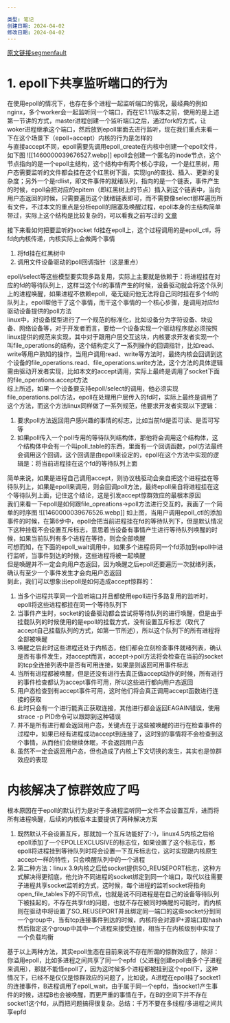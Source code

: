 ```yaml
---

类型: 笔记
创建日期: 2024-04-02
修改日期: 2024-04-02
---
```

[原文链接segmenfault](https://segmentfault.com/a/1190000039676522)
# 1. epoll下共享监听端口的行为
在使用epoll的情况下，也存在多个进程一起监听端口的情况，最经典的例如nginx，多个worker会一起监听同一个端口，而在它1.11版本之前，使用的是上述第一节讲的方式，master进程创建一个监听端口之后，通过fork的方式，让woker进程继承这个端口，然后放到epoll里面去进行监听，现在我们重点来看一下在这个场景下（epoll+accept）内核的行为是怎样的  
与直接accept不同，epoll需要先调用epoll_create在内核中创建一个epoll文件，如下图
![[1460000039676527.webp]]
epoll会创建一个匿名的inode节点，这个节点指向的是一个epoll主结构，这个结构中有两个核心字段，一个是红黑树，用户态需要监听的文件都会挂在这个红黑树下面，实现lgn的查找、插入、更新的复杂度；另外一个是rdlist，即文件事件的就绪队列，指向的是一个链表，事件产生的时候，epoll会把对应的epitem（即红黑树上的节点）插入到这个链表中，当向用户态返回的时候，只需要遍历这个就绪链表即可，而不需要像select那样遍历所有文件，不过本文的重点是分析epoll的阻塞及唤醒过程，epoll本身的主结构简单带过，实际上这个结构是比较复杂的，可以看我之前写过的 [文章](https://link.segmentfault.com/?enc=6F85%2FI7IqGqXXMo8gydLsw%3D%3D.vC7mdg8SkogCoCnJuMRBVLSEjHLOn0EgjUs7qrRPVyla8H5%2FHQUS%2Fu7COcIbRuAI)

接下来看如何把要监听的socket fd挂在epoll上，这个过程调用的是epoll_ctl，将fd向内核传递，内核实际上会做两个事情

1. 将fd挂在红黑树中
2. 调用文件设备驱动的poll回调指针（这是重点）

epoll/select等这些模型要实现多路复用，实际上主要就是依赖于：将进程挂在对应的fd的等待队列上，这样当这个fd的事情产生的时候，设备驱动就会将这个队列上的进程唤醒，如果进程不依赖epoll，毫无疑问他无法将自己同时挂在多个fd的队列上，epoll帮他干了这个事情，而干这个事情的一个核心步骤，是调用对应fd驱动设备提供的poll方法  
linux中，对设备模型进行了一个规范的标准化，比如设备分为字符设备、块设备、网络设备等，对于开发者而言，要给一个设备实现一个驱动程序就必须按照linux提供的规范来实现，其中对于跟用户层交互这块，内核要求开发者实现一个叫file_operations的结构，这个结构定义了一系列操作的回调指针，比如read、write等用户熟知的操作，当用户调用read、write等方法时，最终内核会回调到这个设备的file_operations.read、file_operations.write方法，这个方法的具体逻辑需由驱动开发者实现，比如本文的accept调用，实际上最终是调用了socket下面的file_operations.accept方法  
综上所述，如果一个设备要支持epoll/select的调用，他必须实现file_operations.poll方法，epoll在处理用户层传入的fd时，实际上最终是调用了这个方法，而这个方法linux同样做了一系列规范，他要求开发者实现以下逻辑：

1. 要求poll方法返回用户感兴趣的事情的标志，比如当前fd是否可读、是否可写等
2. 如果poll传入一个poll专用的等待队列结构体，那他将会调用这个结构体，这个结构体中会有一个叫poll_table的东西，里面有一个回调函数，poll方法最终会调用这个回调，这个回调是由epoll来设定的，epoll在这个方法中实现的逻辑是：将当前进程挂在这个fd的等待队列上面

简单来说，如果是进程自己调用accept，则协议栈驱动会亲自把这个进程挂在等待队列上，如果是epoll来调用，则会回调poll方法，最终epoll亲自将进程挂在这个等待队列上面，记住这个结论，这是引发accept惊群效应的最根本原因  
我们来看一下epoll是如何跟file_opreations->poll方法进行交互的，我画了一个简单的时序图
![[1460000039676526.webp]]
如上图，当用户调用epoll_ctl的添加事件的时候，在第6步中，epoll会把当前进程挂在fd的等待队列下，但是默认情况下这种挂载不会设置互斥标志，意思着当设备有事情产生进行等待队列唤醒的时候，如果当前队列有多个进程在等待，则会全部唤醒  
可想而知，在下面的epoll_wait调用中，如果多个进程将同一个fd添加到epoll中进行监听，当事件到达的时候，这些进程将被一起唤醒  
但是唤醒并不一定会向用户态返回，因为唤醒之后epoll还要遍历一次就绪列表，确认有至少一个事件发生才会向用户态返回  
到此，我们可以想象出epoll是如何造成accept惊群的：

1. 当多个进程共享同一个监听端口并且都使用epoll进行多路复用的监听时，epoll将这些进程都挂在同一个等待队列下
2. 当事件产生时，socket的设备驱动都会尝试将等待队列的进行唤醒，但是由于挂载队列的时候使用的是epoll的挂载方式，没有设置互斥标志（取代了accept自己挂载队列的方式，如第一节所述），所以这个队列下的所有进程将全部被唤醒
3. 唤醒之后此时这些进程还处于内核态，他们都会立刻检查事件就绪列表，确认是否有事件发生，对accept而言，accept->poll方法将会检查在当前的socket的tcp全连接列表中是否有可用连接，如果是则返回可用事件标志
4. 当所有进程都被唤醒，但是还没有进行去真正做accept动作的时候，所有进行的事件检查都认为accept事件可用，所以这些进行都向用户态返回
5. 用户态检查到有accept事件可用，这时他们将会真正调用accept函数进行连接的获取
6. 此时只会有一个进行能真正获取连接，其他进行都会返回EAGAIN错误，使用strace -p PID命令可以跟踪到这种错误
7. 并不是所有进行都会返回用户态，关键点在于这些被唤醒的进行在检查事件的过程中，如果已经有进程成功accept到连接了，这时别的事情将不会检查到这个事情，从而他们会继续休眠，不会返回用户态
8. 虽然不一定会返回用户态，但也造成了内核上下文切换的发生，其实也是惊群效应的表现
# 内核解决了惊群效应了吗
根本原因在于epoll的默认行为是对于多进程监听同一文件不会设置互斥，进而将所有进程唤醒，后续的内核版本主要提供了两种解决方案

1. 既然默认不会设置互斥，那就加一个互斥功能好了:-)，linux4.5内核之后给epoll添加了一个EPOLLEXCLUSIVE的标志位，如果设置了这个标志位，那epoll将进程挂到等待队列时将会设置一下互斥标志位，这时实现跟内核原生accept一样的特性，只会唤醒队列中的一个进程
2. 第二种方法：linux 3.9内核之后给socket提供SO_REUSEPORT标志，这种方式解决得更彻底，他允许不同进程的socket绑定到同一个端口，取代以往需要子进程共享socket监听的方式，这时候，每个进程的监听socket将指向open_file_tables下的不同节点，也就是说不同进程是在自己的设备等待队列下被挂起的，不存在共享fd的问题，也就不存在被同时唤醒的可能时，而内核则在驱动中将设置了SO_REUSEPORT并且绑定同一端口的这些socket分到同一个group中，当有tcp连接事件到达的时候，内核将会对源IP+源端口取hash然后指定这个group中其中一个进程来接受连接，相当于在内核级别中实现了一个负载均衡

基于以上两种方法，其实epoll生态在目前来说不存在所谓的惊群效应了，除非：你溢用epoll，比如多进程之间共享了同一个epfd（父进程创建epoll由多个子进程来调用），那就不能怪epoll了，因为这时候多个进程都被挂到这个epoll下，这种情况下，已经不是仅仅是惊群效应的问题了，比如说，A进程在epoll挂了socket1的连接事件，B进程调用了epoll_wait，由于属于同一个epfd，当socket1产生事件的时候，进程B也会被唤醒，而更严重的事情在于，在B的空间下并不存在socket1这个fd，从而把问题搞得很复杂。总结：千万不要在多线程/多进程之间共享epfd